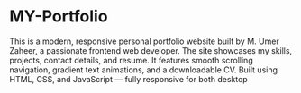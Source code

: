 # MY-Portfolio
This is a modern, responsive personal portfolio website built by M. Umer Zaheer, a passionate frontend web developer. The site showcases my skills, projects, contact details, and resume. It features smooth scrolling navigation, gradient text animations, and a downloadable CV. Built using HTML, CSS, and JavaScript — fully responsive for both desktop
